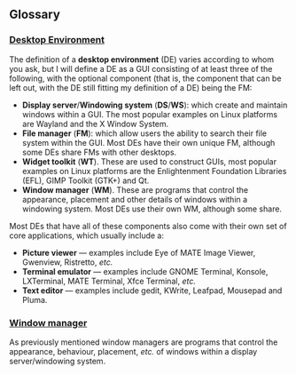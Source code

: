 ## Glossary
### [Desktop Environment](https://en.wikipedia.org/wiki/Desktop_environment)
The definition of a **desktop environment** (DE) varies according to whom you ask, but I will define a DE as a GUI consisting of at least three of the following, with the optional component (that is, the component that can be left out, with the DE still fitting my definition of a DE) being the FM:

* **Display server**/**Windowing system** (**DS**/**WS**): which create and maintain windows within a GUI. The most popular examples on Linux platforms are Wayland and the X Window System.
* **File manager** (**FM**): which allow users the ability to search their file system within the GUI. Most DEs have their own unique FM, although some DEs share FMs with other desktops.
* **Widget toolkit** (**WT**). These are used to construct GUIs, most popular examples on Linux platforms are the Enlightenment Foundation Libraries (EFL), GIMP Toolkit (GTK+) and Qt.
* **Window manager** (**WM**). These are programs that control the appearance, placement and other details of windows within a windowing system. Most DEs use their own WM, although some share.

Most DEs that have all of these components also come with their own set of core applications, which usually include a:
* **Picture viewer** &mdash; examples include Eye of MATE Image Viewer, Gwenview, Ristretto, *etc.*
* **Terminal emulator** &mdash; examples include GNOME Terminal, Konsole, LXTerminal, MATE Terminal, Xfce Terminal, *etc.*
* **Text editor** &mdash; examples include gedit, KWrite, Leafpad, Mousepad and Pluma.

### [Window manager](https://en.wikipedia.org/wiki/Window_manager)
As previously mentioned window managers are programs that control the appearance, behaviour, placement, *etc.* of windows within a display server/windowing system.
